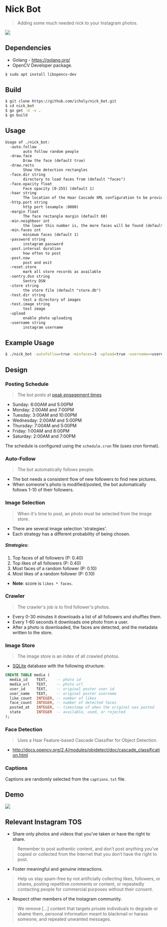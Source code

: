 # Nick Bot

> Adding some much needed nick to your Instagram photos.

![](https://camo.githubusercontent.com/618e7a8fdb4d8b6b9bff3b9d2d70852bf40d6055/687474703a2f2f692e696d6775722e636f6d2f42646a6366734a2e676966)

## Dependencies

* Golang - https://golang.org/
* OpenCV Developer package.

``` sh
$ sudo apt install libopencv-dev
```

## Build

``` sh
$ git clone https://github.com/icholy/nick_bot.git
$ cd nick_bot
$ go get -d -v .
$ go build
```

## Usage

``` txt
Usage of ./nick_bot:
  -auto.follow
    	auto follow random people
  -draw.face
    	Draw the face (default true)
  -draw.rects
    	Show the detection rectangles
  -face.dir string
    	directory to load faces from (default "faces")
  -face.opacity float
    	Face opacity [0-255] (default 1)
  -haar string
    	The location of the Haar Cascade XML configuration to be provided to OpenCV. (default "haarcascade_frontalface_alt.xml")
  -http.port string
    	http port (example :8080)
  -margin float
    	The face rectangle margin (default 60)
  -min.neighboor int
    	the lower this number is, the more faces will be found (default 9)
  -min.faces int
    	minimum faces (default 1)
  -password string
    	instagram password
  -post.interval duration
    	how often to post
  -post.now
    	post and exit
  -reset.store
    	mark all store records as available
  -sentry.dsn string
    	Sentry DSN
  -store string
    	the store file (default "store.db")
  -test.dir string
    	test a directory of images
  -test.image string
    	test image
  -upload
    	enable photo uploading
  -username string
    	instagram username
```

## Example Usage

``` sh
$ ./nick_bot -autofollow=true -minfaces=3 -upload=true -username=<username> -password=<password>
```

## Design

### Posting Schedule

> The bot posts at [peak engagement times](http://www.huffingtonpost.com/2015/02/25/get-instagram-likes_n_6751614.html)

* Sunday: 6:00AM and 5:00PM
* Monday: 2:00AM and 7:00PM
* Tuesday: 3:00AM and 10:00PM
* Wednesday: 2:00AM and 5:00PM
* Thursday: 7:00AM and 5:00PM
* Friday: 1:00AM and 8:00PM
* Saturday: 2:00AM and 7:00PM

The schedule is configured using the `schedule.cron` file (uses cron format).

### Auto-Follow

> The bot automatically follows people.

* The bot needs a consistent flow of new followers to find new pictures.
* When someone's photo is modified/posted, the bot automatically follows 1-10 of their followers.

### Image Selection

> When it's time to post, an photo must be selected from the image store.

* There are several image selection 'strategies'.
* Each strategy has a different probability of being chosen.

##### Strategies:

1. Top faces of all followers (P: 0.40)
2. Top likes of all followers (P: 0.40)
3. Most faces of a random follower (P: 0.10)
4. Most likes of a random follower (P: 0.10)

* **Note**: score is `likes * faces`.

### Crawler

> The crawler's job is to find follower's photos.

* Every 0-30 minutes it downloads a list of all followers and shuffles them.
* Every 1-60 seconds it downloads one photo from a user.
* After a photo is downloaded, the faces are detected, and the metadata written to the store.

### Image Store

> The image store is an index of all crawled photos.

* [SQLite](https://www.sqlite.org/) database with the following structure:

``` sql
CREATE TABLE media (
  media_id    TEXT,    -- photo id
  media_url   TEXT,    -- photo url
  user_id     TEXT,    -- original poster user id
  user_name   TEXT,    -- original poster username
  like_count  INTEGER, -- number of likes
  face_count  INTEGER, -- number of detected faces
  posted_at   INTEGER, -- timestamp of when the original was posted
  state       INTEGER  -- available, used, or rejected
);
```

### Face Detection

> Uses a Haar Feature-based Cascade Classifier for Object Detection.

* http://docs.opencv.org/2.4/modules/objdetect/doc/cascade_classification.html

### Captions

Captions are randomly selected from the `captions.txt` file.

## Demo

![](https://raw.githubusercontent.com/icholy/nick_bot/master/demo.gif)

## Relevant Instagram TOS

* Share only photos and videos that you’ve taken or have the right to share.

> Remember to post authentic content, and don’t post anything you’ve copied or collected from the Internet that you don’t have the right to post.

* Foster meaningful and genuine interactions.

> Help us stay spam-free by not artificially collecting likes, followers, or shares, posting repetitive comments or content, or repeatedly contacting people for commercial purposes without their consent.

* Respect other members of the Instagram community.

> We remove [...] content that targets private individuals to degrade or shame them, personal information meant to blackmail or harass someone, and repeated unwanted messages.
